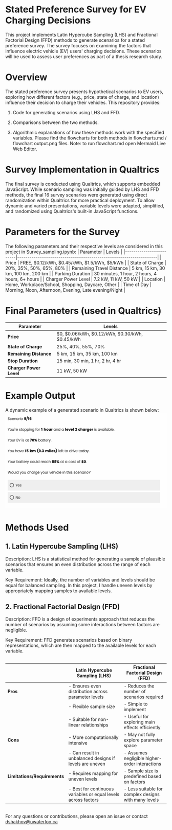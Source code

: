 # Stated Preference Survey for EV Charging Decisions

This project implements Latin Hypercube Sampling (LHS) and Fractional Factorial Design (FFD) methods to generate scenarios for a stated preference survey. The survey focuses on examining the factors that influence electric vehicle (EV) users' charging decisions. These scenarios will be used to assess user preferences as part of a thesis research study.

# Overview

The stated preference survey presents hypothetical scenarios to EV users, exploring how different factors (e.g., price, state of charge, and location) influence their decision to charge their vehicles. This repository provides:

1. Code for generating scenarios using LHS and FFD.

2. Comparisons between the two methods.

3. Algorithmic explanations of how these methods work with the specified variables. Please find the flowcharts for both methods in flowcharts.md / flowchart output.png files. Note: to run flowchart.md open Mermaid Live Web Editor. 

# Survey Implementation in Qualtrics
The final survey is conducted using Qualtrics, which supports embedded JavaScript. While scenario sampling was initially guided by LHS and FFD methods, the final 16 survey scenarios were generated using direct randomization within Qualtrics for more practical deployment. To allow dynamic and varied presentations, variable levels were adapted, simplified, and randomized using Qualtrics's built-in JavaScript functions.

# Parameters for the Survey
The following parameters and their respective levels are considered in this project in Survey_sampling.ipynb:
| Parameter               | Levels                                                             |
|-------------------------|--------------------------------------------------------------------|
| Price                  | FREE, $0.12/kWh, $0.45/kWh, $1.5/kWh, $5/kWh                      |
| State of Charge        | 20%, 35%, 50%, 65%, 80%                                           |
| Remaining Travel Distance | 5 km, 15 km, 30 km, 100 km, 200 km                             |
| Parking Duration       | 30 minutes, 1 hour, 2 hours, 4 hours, 6+ hours                   |
| Charger Power Level    | 7.2 kW, 11 kW, 50 kW                                              |
| Location               | Home, Workplace/School, Shopping, Daycare, Other                 |
| Time of Day            | Morning, Noon, Afternoon, Evening, Late evening/Night            |

# Final Parameters (used in Qualtrics) 
| Parameter               | Levels                                         |
|-------------------------|-----------------------------------------------|
| **Price**               | $0, $0.06/kWh, $0.12/kWh, $0.30/kWh, $0.45/kWh |
| **State of Charge**     | 25%, 40%, 55%, 70%                             |
| **Remaining Distance**  | 5 km, 15 km, 35 km, 100 km                     |
| **Stop Duration**       | 15 min, 30 min, 1 hr, 2 hr, 4 hr               |
| **Charger Power Level** | 11 kW, 50 kW                                   |


# Example Output
A dynamic example of a generated scenario in Qualtrics is shown below:
![Example Scenario](example.png)

# Methods Used

## 1. Latin Hypercube Sampling (LHS)

Description: LHS is a statistical method for generating a sample of plausible scenarios that ensures an even distribution across the range of each variable.

Key Requirement: Ideally, the number of variables and levels should be equal for balanced sampling. In this project, I handle uneven levels by appropriately mapping samples to available levels.

## 2. Fractional Factorial Design (FFD)

Description: FFD is a design of experiments approach that reduces the number of scenarios by assuming some interactions between factors are negligible.

Key Requirement: FFD generates scenarios based on binary representations, which are then mapped to the available levels for each variable.
##
|                          | Latin Hypercube Sampling (LHS)                                  | Fractional Factorial Design (FFD)                     |
|--------------------------|----------------------------------------------------------------|------------------------------------------------------|
| **Pros**                 | - Ensures even distribution across parameter levels           | - Reduces the number of scenarios required          |
|                          | - Flexible sample size                                        | - Simple to implement                               |
|                          | - Suitable for non-linear relationships                      | - Useful for exploring main effects efficiently     |
| **Cons**                 | - More computationally intensive                              | - May not fully explore parameter space             |
|                          | - Can result in unbalanced designs if levels are uneven       | - Assumes negligible higher-order interactions      |
| **Limitations/Requirements** | - Requires mapping for uneven levels                       | - Sample size is predefined based on factors        |
|                          | - Best for continuous variables or equal levels across factors | - Less suitable for complex designs with many levels|
##
For any questions or contributions, please open an issue or contact dshakhov@uwaterloo.ca
